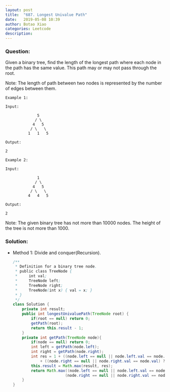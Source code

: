 ```yaml
---
layout: post
title:  "687. Longest Univalue Path"
date:   2019-05-08 10:39
author: Botao Xiao
categories: Leetcode
description:
---
```

### Question:
 Given a binary tree, find the length of the longest path where each node in the path has the same value. This path may or may not pass through the root.

Note: The length of path between two nodes is represented by the number of edges between them.

```
Example 1:

Input:

              5
             / \
            4   5
           / \   \
          1   1   5

Output:

2

Example 2:

Input:

              1
             / \
            4   5
           / \   \
          4   4   5

Output:

2
```

Note: The given binary tree has not more than 10000 nodes. The height of the tree is not more than 1000. 

### Solution:
* Method 1: Divide and conquer(Recursion).
    ```Java
    /**
     * Definition for a binary tree node.
     * public class TreeNode {
     *     int val;
     *     TreeNode left;
     *     TreeNode right;
     *     TreeNode(int x) { val = x; }
     * }
     */
    class Solution {
        private int result;
        public int longestUnivaluePath(TreeNode root) {
            if(root == null) return 0;
            getPath(root);
            return this.result - 1;
        }
        private int getPath(TreeNode node){
            if(node == null) return 0;
            int left = getPath(node.left);
            int right = getPath(node.right);
            int res = 1 + ((node.left == null || node.left.val == node.val) ? left: 0)
                + ((node.right == null || node.right.val == node.val) ? right: 0);
            this.result = Math.max(result, res);
            return Math.max((node.left == null || node.left.val == node.val) ? left: 0, 
                           (node.right == null || node.right.val == node.val) ? right: 0) + 1;
        }
    }
    ```
   